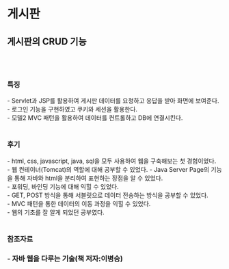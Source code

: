 # 게시판

<h2>게시판의 CRUD 기능</h2>
<br><br>

<h3>특징</h3>
- Servlet과 JSP를 활용하여 게시판 데이터를 요청하고 응답을 받아 화면에 보여준다.<br>
- 로그인 기능을 구현하였고 쿠키와 세션을 활용한다.<br>
- 모델2 MVC 패턴을 활용하여 데이터를 컨트롤하고 DB에 연결시킨다.
<br><br>

<h3>후기</h3>
- html, css, javascript, java, sql을 모두 사용하여 웹을 구축해보는 첫 경험이었다.<br>
- 웹 컨테이너(Tomcat)의 역할에 대해 공부할 수 있었다.
- Java Server Page의 기능을 통해 자바와 html을 분리하여 표현하는 장점을 알 수 있었다.<br>
- 포워딩, 바인딩 기능에 대해 익힐 수 있었다.<br>
- GET, POST 방식을 통해 서블릿으로 데이터 전송하는 방식을 공부할 수 있었다.<br>
- MVC 패턴을 통한 데이터의 이동 과정을 익힐 수 있었다.<br>
- 웹의 기초를 잘 알게 되었던 공부였다.
<br><br>

<h3>참조자료<h3>
- 자바 웹을 다루는 기술(책 저자:이병승)
